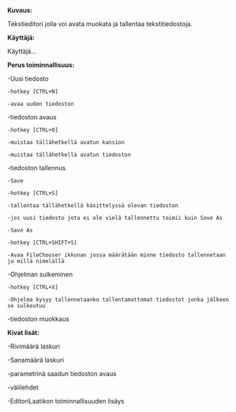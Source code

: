 **Kuvaus:** 

Tekstieditori jolla voi avata muokata ja tallentaa tekstitiedostoja.

**Käyttäjä:**

Käyttäjä...

**Perus toiminnallisuus:**

-Uusi tiedosto
  
    -hotkey [CTRL+N]
  
    -avaa uuden tiedoston
  

-tiedoston avaus
  
    -hotkey [CTRL+O]
  
    -muistaa tällähetkellä avatun kansion
  
    -muistaa tällähetkellä avatun tiedoston

-tiedoston tallennus
  
    -Save 
    
    -hotkey [CTRL+S]
    
    -tallentaa tällähetkellä käsittelyssä olevan tiedoston
    
    -jos uusi tiedosto jota ei ole vielä tallennettu toimii kuin Save As
  
    -Save As
  
    -hotkey [CTRL+SHIFT+S]
  
    -Avaa FileChooser ikkunan jossa määrätään minne tiedosto tallennetaan ja millä nimelällä

-Ohjelman sulkeminen
  
    -hotkey [CTRL+X]
  
    -Ohjelma kysyy tallennetaanko tallentamattomat tiedostot jonka jälkeen se sulkeutuu

-tiedoston muokkaus

**Kivat lisät:**

-Rivimäärä laskuri

-Sanamäärä laskuri

-parametrinä saadun tiedoston avaus

-välilehdet

-EditoriLaatikon toiminnallisuuden lisäys
